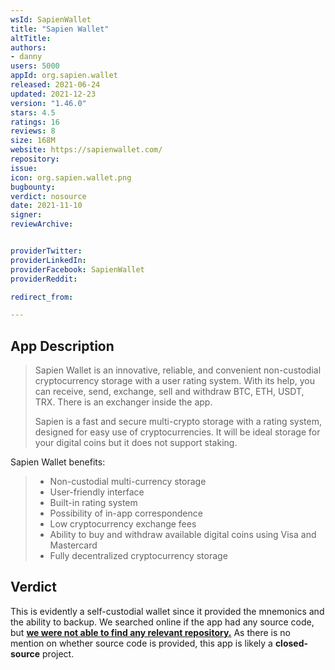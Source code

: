 ```yaml
---
wsId: SapienWallet
title: "Sapien Wallet"
altTitle: 
authors:
- danny
users: 5000
appId: org.sapien.wallet
released: 2021-06-24
updated: 2021-12-23
version: "1.46.0"
stars: 4.5
ratings: 16
reviews: 8
size: 168M
website: https://sapienwallet.com/
repository: 
issue: 
icon: org.sapien.wallet.png
bugbounty: 
verdict: nosource
date: 2021-11-10
signer: 
reviewArchive:


providerTwitter: 
providerLinkedIn: 
providerFacebook: SapienWallet
providerReddit: 

redirect_from:

---
```



## App Description

> Sapien Wallet is an innovative, reliable, and convenient non-custodial cryptocurrency storage with a user rating system. With its help, you can receive, send, exchange, sell and withdraw BTC, ETH, USDT, TRX. There is an exchanger inside the app.
>
> Sapien is a fast and secure multi-crypto storage with a rating system, designed for easy use of cryptocurrencies. It will be ideal storage for your digital coins but it does not support staking.
>
Sapien Wallet benefits:
> - Non-custodial multi-currency storage
> - User-friendly interface
> - Built-in rating system
> - Possibility of in-app correspondence
> - Low cryptocurrency exchange fees
> - Ability to buy and withdraw available digital coins using Visa and Mastercard
> - Fully decentralized cryptocurrency storage

## Verdict

This is evidently a self-custodial wallet since it provided the mnemonics and the ability to backup. We searched online if the app had any source code, but [**we were not able to find any relevant repository.**](https://github.com/search?q=sapien+wallet&type=repositories) As there is no mention on whether source code is provided, this app is likely a **closed-source** project.
